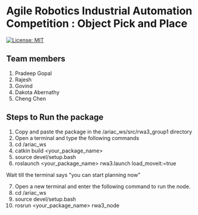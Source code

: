 # Agile Robotics Industrial Automation Competition : Object Pick and Place

[![License: MIT](https://img.shields.io/badge/License-MIT-yellow.svg)](https://opensource.org/licenses/MIT)

## Team members
1. Pradeep Gopal
2. Rajesh 
3. Govind
4. Dakota Abernathy
5. Cheng Chen

## Steps to Run the package

1. Copy and paste the package in the /ariac_ws/src/rwa3_group1 directory
2. Open a terminal and type the following commands
3. cd /ariac_ws
4. catkin build <your_package_name>
5. source devel/setup.bash
6. roslaunch <your_package_name> rwa3.launch load_moveit:=true

Wait till the terminal says "you can start planning now"

7. Open a new terminal and enter the following command to run the node.
8. cd /ariac_ws
9. source devel/setup.bash
10. rosrun <your_package_name> rwa3_node
